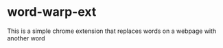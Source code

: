 # word-warp-ext
This is a simple chrome extension that replaces words on a webpage with another word
